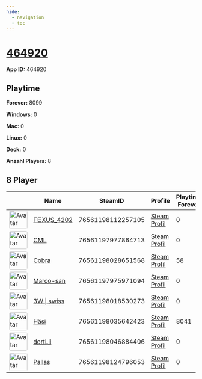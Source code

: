 ```yaml
---
hide:
  - navigation
  - toc
---
```

# <a href="https://steamdb.info/app/464920">464920</a>

**App ID:** 464920

## Playtime

**Forever:** 8099

**Windows:** 0

**Mac:** 0

**Linux:** 0

**Deck:** 0

**Anzahl Players:** 8
## 8 Player

<table id="charts-table" class="display" style="width:100%">
            <thead>
                <tr>
                    <th></th>
                    <th>Name</th>
                    <th>SteamID</th>
                    <th>Profile</th>
                    <th>Playtime Forever</th>
                    <th>Windows</th>
                    <th>Mac</th>
                    <th>Linux</th>
                    <th>Deck</th>
                    <th>Last Played</th>
                    <th>Playtime 2 Weeks</th>
                </tr>
            </thead>
            <tbody>
        <tr>
<td><a href="https://steamcommunity.com/id/NEXUS4202/" target="_blank"><img src="https://avatars.steamstatic.com/3bdc59e43871ad009c2d17b8eb58c61d73df17d0_full.jpg" alt="Avatar" style="width:48px;height:48px;border-radius:4px;"></a></td><td><a href="/player/76561198112257105">ΠΞΧUS_4202</a></td><td>76561198112257105</td><td><a href="https://steamcommunity.com/id/NEXUS4202/" target="_blank">Steam Profil</a></td><td>0</td><td>0</td><td>0</td><td>0</td><td>0</td><td>0</td><td></td></tr>
<tr>
<td><a href="https://steamcommunity.com/profiles/76561197977864713/" target="_blank"><img src="https://avatars.steamstatic.com/a52dfe7d3ee19120d8b9b8722f269d6aeb35bd93_full.jpg" alt="Avatar" style="width:48px;height:48px;border-radius:4px;"></a></td><td><a href="/player/76561197977864713">CML</a></td><td>76561197977864713</td><td><a href="https://steamcommunity.com/profiles/76561197977864713/" target="_blank">Steam Profil</a></td><td>0</td><td>0</td><td>0</td><td>0</td><td>0</td><td>0</td><td></td></tr>
<tr>
<td><a href="https://steamcommunity.com/id/MasterCobra/" target="_blank"><img src="https://avatars.steamstatic.com/3c5fb53c689fc5ff3c994f355a8a96a9ab9fca33_full.jpg" alt="Avatar" style="width:48px;height:48px;border-radius:4px;"></a></td><td><a href="/player/76561198028651568">Cobra</a></td><td>76561198028651568</td><td><a href="https://steamcommunity.com/id/MasterCobra/" target="_blank">Steam Profil</a></td><td>58</td><td>0</td><td>0</td><td>0</td><td>0</td><td>0</td><td></td></tr>
<tr>
<td><a href="https://steamcommunity.com/profiles/76561197975971094/" target="_blank"><img src="https://avatars.steamstatic.com/1549337b38219866faf5f61197e2302e5618ec0e_full.jpg" alt="Avatar" style="width:48px;height:48px;border-radius:4px;"></a></td><td><a href="/player/76561197975971094">Marco-san</a></td><td>76561197975971094</td><td><a href="https://steamcommunity.com/profiles/76561197975971094/" target="_blank">Steam Profil</a></td><td>0</td><td>0</td><td>0</td><td>0</td><td>0</td><td>0</td><td></td></tr>
<tr>
<td><a href="https://steamcommunity.com/profiles/76561198018530273/" target="_blank"><img src="https://avatars.steamstatic.com/321f3e02c465b19dbdf228bc79524eb48a7b8eec_full.jpg" alt="Avatar" style="width:48px;height:48px;border-radius:4px;"></a></td><td><a href="/player/76561198018530273">3W | swiss</a></td><td>76561198018530273</td><td><a href="https://steamcommunity.com/profiles/76561198018530273/" target="_blank">Steam Profil</a></td><td>0</td><td>0</td><td>0</td><td>0</td><td>0</td><td>0</td><td></td></tr>
<tr>
<td><a href="https://steamcommunity.com/id/SgtHasi/" target="_blank"><img src="https://avatars.steamstatic.com/603a2a51978eabb89f03acdf961a704c90ed9bdf_full.jpg" alt="Avatar" style="width:48px;height:48px;border-radius:4px;"></a></td><td><a href="/player/76561198035642423">Häsi</a></td><td>76561198035642423</td><td><a href="https://steamcommunity.com/id/SgtHasi/" target="_blank">Steam Profil</a></td><td>8041</td><td>0</td><td>0</td><td>0</td><td>0</td><td>0</td><td></td></tr>
<tr>
<td><a href="https://steamcommunity.com/profiles/76561198046884406/" target="_blank"><img src="https://avatars.steamstatic.com/590ad64cb45408ba7fbcff9c04381c55886614e0_full.jpg" alt="Avatar" style="width:48px;height:48px;border-radius:4px;"></a></td><td><a href="/player/76561198046884406">dortLii</a></td><td>76561198046884406</td><td><a href="https://steamcommunity.com/profiles/76561198046884406/" target="_blank">Steam Profil</a></td><td>0</td><td>0</td><td>0</td><td>0</td><td>0</td><td>0</td><td></td></tr>
<tr>
<td><a href="https://steamcommunity.com/profiles/76561198124796053/" target="_blank"><img src="https://avatars.steamstatic.com/4630dfff0852bfa9ba5d90058491e1b218af8dd6_full.jpg" alt="Avatar" style="width:48px;height:48px;border-radius:4px;"></a></td><td><a href="/player/76561198124796053">Pallas</a></td><td>76561198124796053</td><td><a href="https://steamcommunity.com/profiles/76561198124796053/" target="_blank">Steam Profil</a></td><td>0</td><td>0</td><td>0</td><td>0</td><td>0</td><td>0</td><td></td></tr>
</tbody>
</table>
